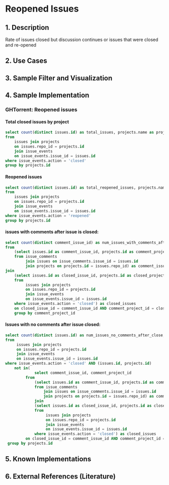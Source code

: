 # Reopened Issues

## 1. Description
Rate of issues closed but discussion continues or issues that were closed and re-opened

## 2. Use Cases

## 3. Sample Filter and Visualization

## 4. Sample Implementation

###  GHTorrent: Reopened issues

#### Total closed issues by project

```SQL
select count(distinct issues.id) as total_issues, projects.name as project_name, projects.url as project_url
from
    issues join projects
    on issues.repo_id = projects.id
    join issue_events
    on issue_events.issue_id = issues.id
where issue_events.action = 'closed'
group by projects.id
```

#### Reopened issues

```SQL
select count(distinct issues.id) as total_reopened_issues, projects.name as project_name
from
    issues join projects
    on issues.repo_id = projects.id
    join issue_events
    on issue_events.issue_id = issues.id
where issue_events.action = 'reopened'
group by projects.id
```

#### issues with comments after issue is closed:

```SQL
select count(distinct comment_issue_id) as num_issues_with_comments_after_closed, comment_project_name as project_name
from
    (select issues.id as comment_issue_id, projects.id as comment_project_id, issue_comments.created_at as comment_date, projects.name as comment_project_name
    from issue_comments
         join issues on issue_comments.issue_id = issues.id
         join projects on projects.id = issues.repo_id) as comment_issues
join
    (select issues.id as closed_issue_id, projects.id as closed_project_id, issue_events.created_at as closed_date
    from
         issues join projects
         on issues.repo_id = projects.id
         join issue_events
         on issue_events.issue_id = issues.id
    where issue_events.action = 'closed') as closed_issues
    on closed_issue_id = comment_issue_id AND comment_project_id = closed_project_id AND comment_date > closed_date
    group by comment_project_id
```

#### Issues with no comments after issue closed:

```SQL
select count(distinct issues.id) as num_issues_no_comments_after_close, projects.name as project_name
from
     issues join projects
     on issues.repo_id = projects.id
     join issue_events
     on issue_events.issue_id = issues.id
where issue_events.action = 'closed' AND (issues.id, projects.id)
    not in(
             select comment_issue_id, comment_project_id
         from
             (select issues.id as comment_issue_id, projects.id as comment_project_id, issue_comments.created_at as comment_date, projects.name as comment_project_name
             from issue_comments
                 join issues on issue_comments.issue_id = issues.id
                 join projects on projects.id = issues.repo_id) as comment_issues
             join
             (select issues.id as closed_issue_id, projects.id as closed_project_id, issue_events.created_at as closed_date
             from
                  issues join projects
                  on issues.repo_id = projects.id
                  join issue_events
                  on issue_events.issue_id = issues.id
             where issue_events.action = 'closed') as closed_issues
         on closed_issue_id = comment_issue_id AND comment_project_id = closed_project_id AND comment_date > closed_date)
 group by projects.id
```

## 5. Known Implementations

## 6. External References (Literature)
